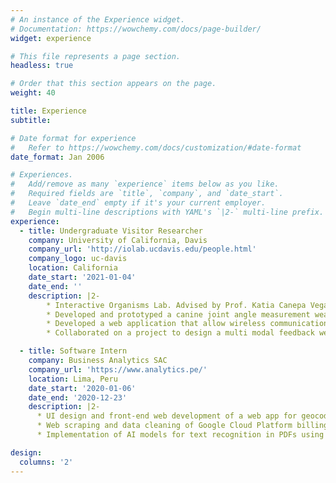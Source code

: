 ```yaml
---
# An instance of the Experience widget.
# Documentation: https://wowchemy.com/docs/page-builder/
widget: experience

# This file represents a page section.
headless: true

# Order that this section appears on the page.
weight: 40

title: Experience
subtitle:

# Date format for experience
#   Refer to https://wowchemy.com/docs/customization/#date-format
date_format: Jan 2006

# Experiences.
#   Add/remove as many `experience` items below as you like.
#   Required fields are `title`, `company`, and `date_start`.
#   Leave `date_end` empty if it's your current employer.
#   Begin multi-line descriptions with YAML's `|2-` multi-line prefix.
experience:
  - title: Undergraduate Visitor Researcher
    company: University of California, Davis
    company_url: 'http://iolab.ucdavis.edu/people.html'
    company_logo: uc-davis
    location: California
    date_start: '2021-01-04'
    date_end: ''
    description: |2-
        * Interactive Organisms Lab. Advised by Prof. Katia Canepa Vega.
        * Developed and prototyped a canine joint angle measurement wearable using 9-DOF Inertial Measurement Units (IMU).
        * Developed a web application that allow wireless communication between a wearable device using the p5ble.js library and a BLE module.
        * Collaborated on a project to design a multi modal feedback wearable that allow users to perform canine exercises correctly.

  - title: Software Intern
    company: Business Analytics SAC
    company_url: 'https://www.analytics.pe/'
    location: Lima, Peru
    date_start: '2020-01-06'
    date_end: '2020-12-23'
    description: |2-
      * UI design and front-end web development of a web app for geocoding addresses using interactive maps, using Adobe XD and Angular 9.
      * Web scraping and data cleaning of Google Cloud Platform billing data using Python, Selenium and SQL.
      * Implementation of AI models for text recognition in PDFs using Microsoft AI Builder and Microsoft Power Apps.

design:
  columns: '2'
---
```

